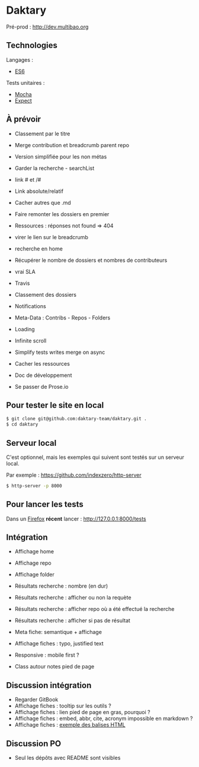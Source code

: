 # Daktary

Pré-prod : http://dev.multibao.org

## Technologies

Langages :
* [ES6](https://developer.mozilla.org/en-US/docs/Web/JavaScript/New_in_JavaScript/ECMAScript_6_support_in_Mozilla)

Tests unitaires :
* [Mocha](https://mochajs.org/)
* [Expect](https://github.com/Automattic/expect.js)

## À prévoir
* Classement par le titre
* Merge contribution et breadcrumb parent repo
* Version simplifiée pour les non métas
* Garder la recherche - searchList
* link # et /#
* Link absolute/relatif
* Cacher autres que .md
* Faire remonter les dossiers en premier
* Ressources : réponses not found => 404
* virer le lien sur le breadcrumb
* recherche en home
* Récupérer le nombre de dossiers et nombres de contributeurs
* vrai SLA
* Travis
* Classement des dossiers
* Notifications
* Meta-Data : Contribs - Repos - Folders
* Loading
* Infinite scroll
* Simplify tests writes merge on async

* Cacher les ressources
* Doc de développement
* Se passer de Prose.io

## Pour tester le site en local
```bash
$ git clone git@github.com:daktary-team/daktary.git .
$ cd daktary
```

## Serveur local
C'est optionnel, mais les exemples qui suivent sont testés sur un serveur local.

Par exemple :
https://github.com/indexzero/http-server

```bash
$ http-server -p 8000
```

## Pour lancer les tests
Dans un [Firefox](https://www.mozilla.org/fr/firefox/developer/) **récent** lancer :
http://127.0.0.1:8000/tests

## Intégration
* Affichage home
* Affichage repo
* Affichage folder
* Résultats recherche : nombre (en dur)
* Résultats recherche : afficher ou non la requète
* Résultats recherche : afficher repo où a été effectué la recherche
* Résultats recherche : afficher si pas de résultat
* Meta fiche: semantique + affichage
* Affichage fiches : typo, justified text

* Responsive : mobile first ?

* Class autour notes pied de page

## Discussion intégration
* Regarder GitBook
* Affichage fiches : tooltip sur les outils ?
* Affichage fiches : lien pied de page en gras, pourquoi ?
* Affichage fiches : embed, abbr, cite, acronym impossible en markdown ?
* Affichage fiches : [exemple des balises HTML](http://dev.multibao.org/#newick/grill/blob/master/styleguide.md)

## Discussion PO
* Seul les dépôts avec README sont visibles
